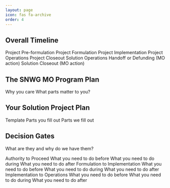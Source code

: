 ```yaml
---
layout: page
icon: fas fa-archive
order: 4
---
```

## Overall Timeline
Project Pre-formulation
Project Formulation
Project Implementation
Project Operations
Project Closeout
Solution Operations Handoff or Defunding (MO action)
Solution Closeout (MO action)

## The SNWG MO Program Plan
Why you care
What parts matter to you? 

## Your Solution Project Plan
Template 
Parts you fill out
Parts we fill out

## Decision Gates
What are they and why do we have them?

Authority to Proceed
What you need to do before
What you need to do during
What you need to do after
Formulation to Implementation
What you need to do before
What you need to do during
What you need to do after
Implementation to Operations 
What you need to do before
What you need to do during
What you need to do after
